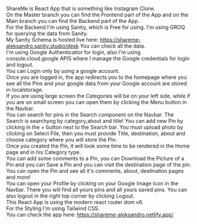 ShareMe is React App that is something like Instagram Clone.  
On the Master branch you can find the Frontend part of the App and on the Main branch you can find the Backend part of the App.  
For the Backend I'm using Sanity, which is Free for using. I'm using GROQ for querying the data from Sanity.  
My Sanity Schema is hosted live here: https://shareme-aleksandro.sanity.studio/desk  You can check all the data.  
I'm using Google Authenticatior for login, also I'm using console.cloud.google APIS where I manage the Google credentials for login and logout.  
You can Login only by using a google account.  
Once you are logged in, the app redirects you to the homepage where you see all the Pins and your google data from your Google account are stored in localstorage.  
If you are using large screen the Categories will be on your left side, while if you are on small screen you can open them by clicking the Menu button in the Navbar.  
You can search for pins in the Search component on the Navbar. The Search is searchyng by category,about and title! 
You can add new Pin by clicking in the + button next to the Search bar. You must upload photo by clicking on Select File, then you must provide Title, destination, about and choose category where you will store the Pin.  
Once you created the Pin, it will took some time to be rendered in the Home page and in his Category type.  
You can add some comments to a Pin, you can Download the Picture of a Pin and you can Save a Pin and you can visit the destination page of the pin.  
You can open the Pin and see all it's comments, about,  destination pages and more!  
You can open your Profile by clicking on your Google Image Icon in the Navbar.  There you will find all yours pins and all yours saved pins. You can also logout in the right top corner by clicking Logout.  
This React App is using the modern react router dom v6.  
For the Styling I'm using Tailwind CSS.  
You can check the app here: https://shareme-aleksandro.netlify.app/
